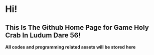 # Hi! 

## This Is The Github Home Page for Game Holy Crab In Ludum Dare 56!

**All codes and programming related assets will be stored here**



